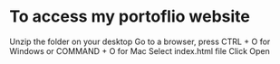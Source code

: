 # To access my portoflio website

Unzip the folder on your desktop
Go to a browser, press CTRL + O for Windows or COMMAND + O for Mac
Select index.html file 
Click Open
